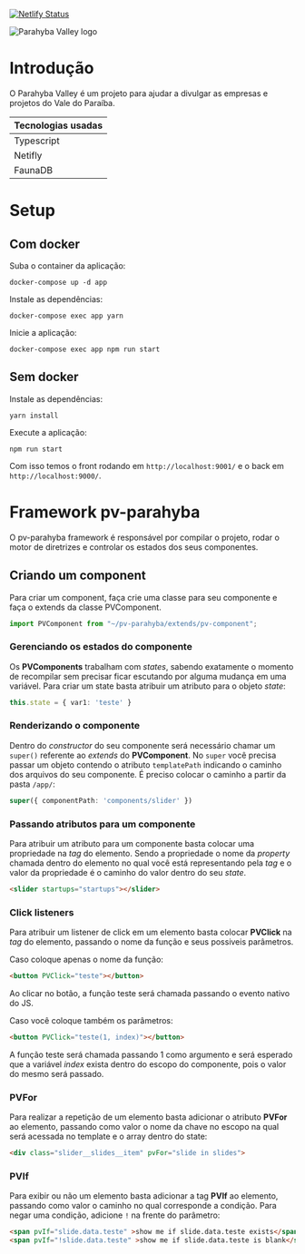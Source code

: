[![Netlify Status](https://api.netlify.com/api/v1/badges/fd20f916-72b2-493c-8417-e14fe3ceff0f/deploy-status)](https://app.netlify.com/sites/kind-euclid-dcefd3/deploys)

![Parahyba Valley logo](https://parahybavalley.org/9ab7979ccf0ea8912cdc10d1f927085f.png)

# Introdução
O Parahyba Valley é um projeto para ajudar a divulgar as empresas e projetos do Vale do Paraíba.

|Tecnologias usadas|
|-|
|Typescript|
|Netifly|
|FaunaDB|

# Setup

## Com docker

Suba o container da aplicação:
```shell
docker-compose up -d app
```

Instale as dependências:
```shell
docker-compose exec app yarn
```

Inicie a aplicação:
```shell
docker-compose exec app npm run start
```

## Sem docker

Instale as dependências:
```shell
yarn install
```

Execute a aplicação:
```shell
npm run start
```

Com isso temos o front rodando em `http://localhost:9001/` e o back em `http://localhost:9000/`.

# Framework pv-parahyba
O pv-parahyba framework é responsável por compilar o projeto, rodar o motor de diretrizes e controlar os estados dos seus componentes.

## Criando um component
Para criar um component, faça crie uma classe para seu componente e faça o extends da classe PVComponent.
```typescript
import PVComponent from "~/pv-parahyba/extends/pv-component";
```

### Gerenciando os estados do componente
Os **PVComponents** trabalham com _states_, sabendo exatamente o momento de recompilar sem precisar ficar escutando por alguma mudança em uma variável.
Para criar um state basta atribuir um atributo para o objeto _state_:
```typescript
this.state = { var1: 'teste' }
```

### Renderizando o componente
Dentro do _constructor_ do seu componente será necessário chamar um `super()` referente ao _extends_ do **PVComponent**. No `super` você precisa passar um objeto contendo o atributo `templatePath` indicando o caminho dos arquivos do seu componente. É preciso colocar o caminho a partir da pasta `/app/`:
```typescript
super({ componentPath: 'components/slider' })
```

### Passando atributos para um componente
Para atribuir um atributo para um componente basta colocar uma propriedade na _tag_ do elemento. Sendo a propriedade o nome da _property_ chamada dentro do elemento no qual você está representando pela _tag_ e o valor da propriedade é o caminho do valor dentro do seu _state_.
```html
<slider startups="startups"></slider>
```

### Click listeners
Para atribuir um listener de click em um elemento basta colocar **PVClick** na _tag_ do elemento, passando o nome da função e seus possiveis parâmetros.

Caso coloque apenas o nome da função: 
```html
<button PVClick="teste"></button>
```
Ao clicar no botão, a função teste será chamada passando  o evento nativo do JS.

Caso você coloque também os parâmetros: 
```html
<button PVClick="teste(1, index)"></button>
```
A função teste será chamada passando 1 como argumento e será esperado que a variável _index_ exista dentro do escopo do componente, pois o valor do mesmo será passado.

### PVFor
Para realizar a repetição de um elemento basta adicionar o atributo **PVFor** ao elemento, passando como valor o nome da chave no escopo na qual será acessada no template e o array dentro do state:
```html
<div class="slider__slides__item" pvFor="slide in slides">
```

### PVIf
Para exibir ou não um elemento basta adicionar a tag **PVIf** ao elemento, passando como valor o caminho no qual corresponde a condição.
Para negar uma condição, adicione `!` na frente do parâmetro:
```html
<span pvIf="slide.data.teste" >show me if slide.data.teste exists</span>
<span pvIf="!slide.data.teste" >show me if slide.data.teste is blank</span>
```
